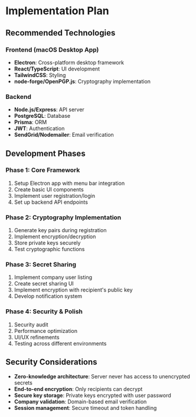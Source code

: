 # Implementation Plan

## Recommended Technologies

### Frontend (macOS Desktop App)
- **Electron**: Cross-platform desktop framework
- **React/TypeScript**: UI development
- **TailwindCSS**: Styling
- **node-forge/OpenPGP.js**: Cryptography implementation

### Backend
- **Node.js/Express**: API server
- **PostgreSQL**: Database
- **Prisma**: ORM
- **JWT**: Authentication
- **SendGrid/Nodemailer**: Email verification

## Development Phases

### Phase 1: Core Framework
1. Setup Electron app with menu bar integration
2. Create basic UI components
3. Implement user registration/login
4. Set up backend API endpoints

### Phase 2: Cryptography Implementation
1. Generate key pairs during registration
2. Implement encryption/decryption
3. Store private keys securely
4. Test cryptographic functions

### Phase 3: Secret Sharing
1. Implement company user listing
2. Create secret sharing UI
3. Implement encryption with recipient's public key
4. Develop notification system

### Phase 4: Security & Polish
1. Security audit
2. Performance optimization
3. UI/UX refinements
4. Testing across different environments

## Security Considerations
- **Zero-knowledge architecture**: Server never has access to unencrypted secrets
- **End-to-end encryption**: Only recipients can decrypt
- **Secure key storage**: Private keys encrypted with user password
- **Company validation**: Domain-based email verification
- **Session management**: Secure timeout and token handling 